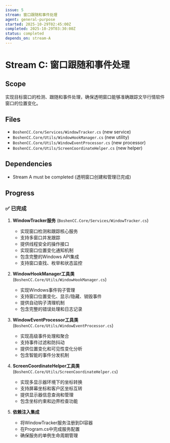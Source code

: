 ```yaml
---
issue: 5
stream: 窗口跟随和事件处理
agent: general-purpose
started: 2025-10-29T02:45:00Z
completed: 2025-10-29T03:30:00Z
status: completed
depends_on: stream-A
---
```


# Stream C: 窗口跟随和事件处理

## Scope
实现目标窗口的检测、跟随和事件处理，确保透明窗口能够准确跟踪文华行情软件窗口的位置变化。

## Files
- `BoshenCC.Core/Services/WindowTracker.cs` (new service)
- `BoshenCC.Core/Utils/WindowHookManager.cs` (new utility)
- `BoshenCC.Core/Utils/WindowEventProcessor.cs` (new processor)
- `BoshenCC.Core/Utils/ScreenCoordinateHelper.cs` (new helper)

## Dependencies
- Stream A must be completed (透明窗口创建和管理已完成)

## Progress
### ✅ 已完成

1. **WindowTracker服务** (`BoshenCC.Core/Services/WindowTracker.cs`)
   - 实现窗口检测和跟踪核心服务
   - 支持多窗口并发跟踪
   - 提供线程安全的操作接口
   - 实现窗口位置变化通知机制
   - 包含完整的Windows API集成
   - 支持窗口查找、枚举和状态监控

2. **WindowHookManager工具类** (`BoshenCC.Core/Utils/WindowHookManager.cs`)
   - 实现Windows事件钩子管理
   - 支持窗口位置变化、显示/隐藏、销毁事件
   - 提供自动钩子清理机制
   - 包含完整的错误处理和日志记录

3. **WindowEventProcessor工具类** (`BoshenCC.Core/Utils/WindowEventProcessor.cs`)
   - 实现高级事件处理和聚合
   - 支持事件过滤和防抖动
   - 提供位置变化和可见性变化分析
   - 包含智能的事件分发机制

4. **ScreenCoordinateHelper工具类** (`BoshenCC.Core/Utils/ScreenCoordinateHelper.cs`)
   - 实现多显示器环境下的坐标转换
   - 支持屏幕坐标和客户区坐标互转
   - 提供显示器信息查询和管理
   - 包含坐标约束和边界检查功能

5. **依赖注入集成**
   - 将WindowTracker服务注册到DI容器
   - 在Program.cs中完成服务配置
   - 确保服务的单例生命周期管理